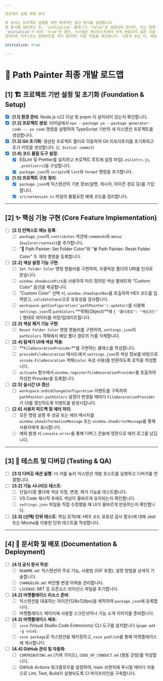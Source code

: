 ```yaml
---

프로젝트 실행 계획 관리

본 문서는 프로젝트 실행을 위한 체계적인 접근 방식을 설명합니다.
본 문서를 검토하신 후, 'initialize' 플래그가 'false'로 설정되어 있다면, 이는 현재 계획이 템플릿임을 의미합니다. 프로젝트의 특정 요구사항에 맞게 이 템플릿을 재구성하신 다음, 'initialize' 값을 'true'로 변경해 주십시오.
'initialize'가 이미 'true'인 경우, 시스템은 체크리스트에서 아직 완료되지 않은 다음 작업을 제안하기 전 개선이 필요한 부분을 업데이트합니다. 
업데이트 이후(또는 업데이트할 것이 없다면) 다음 작업을 제안합니다. 사용자 승인 시, 해당 작업은 완료([X])로 표시되며 실행이 진행됩니다.

initialize: true

---
```


# 🎨 Path Painter 최종 개발 로드맵

## **[1] 🏗️ 프로젝트 기반 설정 및 초기화 (Foundation & Setup)**

- [x] **[1.1] 환경 준비**: Node.js v22 이상 및 pnpm 이 설치되어 있는지 확인합니다.
- [x] **[1.2] 프로젝트 생성**: 터미널에서 `npx --package yo --package generator-code -- yo code` 명령을 실행하여 TypeScript 기반의 새 익스텐션 프로젝트를 생성합니다.
- [x] **[1.3] Git 초기화**: 생성된 프로젝트 폴더로 이동하여 Git 리포지토리를 초기화하고 초기 커밋을 생성합니다. (`🎉 Initial commit`)
- [x] **[1.4] 코드 품질 도구 설정**:
  - [x] ESLint 및 Prettier를 설치하고 프로젝트 루트에 설정 파일(`.eslintrc.js`, `.prettierrc`)을 구성합니다.
  - [x] `package.json`의 `scripts`에 `lint`와 `format` 명령을 추가합니다.
- [x] **[1.5] 프로젝트 구조 정리**:
  - [x] `package.json`에 익스텐션의 기본 정보(설명, 게시자, 아이콘 경로 등)를 기입합니다.
  - [x] `src/extension.ts` 파일의 불필요한 예제 코드를 정리합니다.

---

## **[2] ✨ 핵심 기능 구현 (Core Feature Implementation)**

- [ ] **[2.1] 컨텍스트 메뉴 등록**:
  - [ ] `package.json`의 `contributes` 섹션에 `commands`와 `menus` (`explorer/context`)를 추가합니다.
  - [ ] "🎨 Path Painter: Set Folder Color"와 "🗑️ Path Painter: Reset Folder Color" 두 개의 명령을 등록합니다.
- [ ] **[2.2] 색상 설정 기능 구현**:
  - [ ] `Set Folder Color` 명령 핸들러를 구현하여, 우클릭된 폴더의 URI를 인자로 받습니다.
  - [ ] `window.showQuickPick`을 사용하여 미리 정의된 색상 팔레트와 "Custom Color" 옵션을 제공합니다.
  - [ ] "Custom Color" 선택 시, `window.showInputBox`를 호출하여 HEX 코드를 입력받고, `validateInput`으로 유효성을 검사합니다.
  - [ ] `workspace.getConfiguration('pathPainter').update()`를 사용해 `settings.json`의 `pathColors` **객체(Object)**에 `{ "폴더경로": "색상코드" }` 형태로 데이터를 저장/업데이트합니다.
- [ ] **[2.3] 색상 제거 기능 구현**:
  - [ ] `Reset Folder Color` 명령 핸들러를 구현하여, `settings.json`의 `pathColors` 객체에서 해당 폴더 경로의 키를 삭제합니다.
- [ ] **[2.4] 탐색기 UI에 색상 적용**:
  - [ ] **`FileDecorationProvider`**를 구현하는 클래스를 작성합니다.
  - [ ] `provideFileDecoration` 메서드에서 `settings.json`의 색상 정보를 바탕으로 `vscode.FileDecoration` 객체(`color` 속성 사용)를 반환하도록 로직을 작성합니다.
  - [ ] `activate` 함수에서 `window.registerFileDecorationProvider`를 호출하여 작성한 Provider를 등록합니다.
- [ ] **[2.5] 실시간 UI 갱신**:
  - [ ] `workspace.onDidChangeConfiguration` 이벤트를 구독하여 `pathPainter.pathColors` 설정이 변경될 때마다 `FileDecorationProvider`가 UI를 갱신하도록 이벤트를 발생시킵니다.
- [ ] **[2.6] 사용자 피드백 및 에러 처리**:
  - [ ] 모든 명령 실행 후 성공 또는 에러 메시지를 `window.showInformationMessage` 또는 `window.showErrorMessage`를 통해 사용자에게 표시합니다.
  - [ ] 예외 발생 시 `console.error`를 통해 디버그 콘솔에 영문으로 에러 로그를 남깁니다.

---

## **[3] 🧪 테스트 및 디버깅 (Testing & QA)**

- [ ] **[3.1] 디버깅 세션 실행**: `F5` 키를 눌러 익스텐션 개발 호스트를 실행하고 디버거를 연결합니다.
- [ ] **[3.2] 기능 시나리오 테스트**:
  - [ ] 단일/다중 폴더에 색상 지정, 변경, 제거 기능을 테스트합니다.
  - [ ] VS Code 재시작 후에도 색상이 올바르게 유지되는지 확인합니다.
  - [ ] `settings.json` 파일을 직접 수정했을 때 UI가 올바르게 반응하는지 확인합니다.
- [ ] **[3.3] (선택) 단위 테스트**: 핵심 로직(예: HEX 코드 유효성 검사 함수)에 대해 Jest 또는 Mocha를 이용한 단위 테스트를 작성합니다.

---

## **[4] 🚀 문서화 및 배포 (Documentation & Deployment)**

- [ ] **[4.1] 공식 문서 작성**:
  - [ ] `README.md`: 익스텐션의 주요 기능, 사용법 (GIF 포함), 설정 방법을 상세히 기술합니다.
  - [ ] `CHANGELOG.md`: 버전별 변경 이력을 관리합니다.
  - [ ] `LICENSE`: MIT 등 오픈소스 라이선스 파일을 추가합니다.
- [ ] **[4.2] 마켓플레이스 리소스 준비**:
  - [ ] 익스텐션을 대표하는 아이콘(128x128px)을 제작하여 `package.json`에 등록합니다.
  - [ ] 마켓플레이스 페이지에 사용할 스크린샷이나 기능 소개 이미지를 준비합니다.
- [ ] **[4.3] 마켓플레이스 배포**:
  - [ ] `vsce` (Visual Studio Code Extensions) CLI 도구를 설치합니다 (`pnpm add -g vsce`).
  - [ ] `vsce package`로 익스텐션을 패키징하고, `vsce publish`를 통해 마켓플레이스에 게시합니다.
- [ ] **[4.4] GitHub 관리 및 자동화**:
  - [ ] `CONTRIBUTING.md` (기여 가이드), `CODE_OF_CONDUCT.md` (행동 강령)를 작성합니다.
  - [ ] GitHub Actions 워크플로우를 설정하여, main 브랜치에 푸시될 때마다 자동으로 Lint, Test, Build가 실행되도록 CI 파이프라인을 구축합니다.
